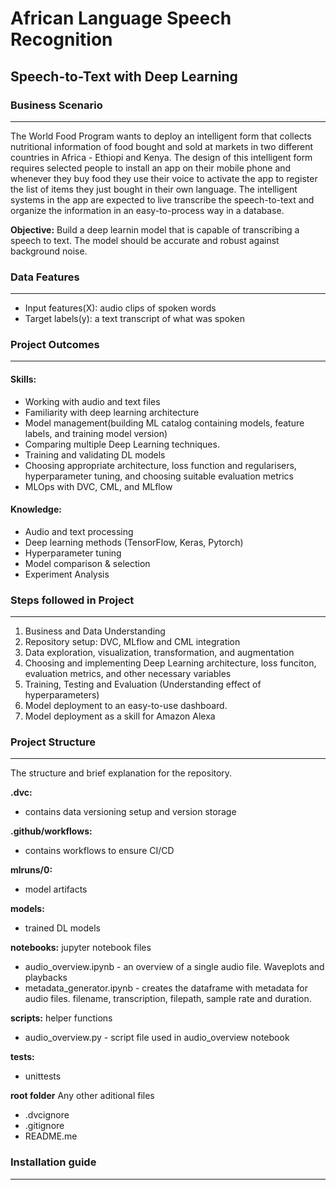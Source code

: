 # African Language Speech Recognition
## Speech-to-Text with Deep Learning

### Business Scenario
****
The World Food Program wants to deploy an intelligent form that collects nutritional information of food bought and sold at markets in two different countries in Africa - Ethiopi and Kenya.
The design of this intelligent form requires selected people to install an app on their mobile phone and whenever they buy food they use their voice to activate the app to register the list of items they just bought in their own language.
The intelligent systems in the app are expected to live transcribe the speech-to-text and organize the information in an easy-to-process way in a database.

**Objective:** Build a deep learnin model that is capable of transcribing a speech to text. The model should be accurate and robust against background noise.

### Data Features
****
* Input features(X): audio clips of spoken words
* Target labels(y): a text transcript of what was spoken

### Project Outcomes
****
#### Skills:
* Working with audio and text files
* Familiarity with deep learning architecture
* Model management(building ML catalog containing models, feature labels, and training model version)
* Comparing multiple Deep Learning techniques.
* Training and validating DL models
* Choosing appropriate architecture, loss function and regularisers, hyperparameter tuning, and choosing suitable evaluation metrics
* MLOps with DVC, CML, and MLflow

#### Knowledge:
* Audio and text processing
* Deep learning methods (TensorFlow, Keras, Pytorch)
* Hyperparameter tuning
* Model comparison & selection
* Experiment Analysis

### Steps followed in Project
****
1. Business and Data Understanding
2. Repository setup: DVC, MLflow and CML integration
3. Data exploration, visualization, transformation, and augmentation
4. Choosing and implementing Deep Learning architecture, loss funciton, evaluation metrics, and other necessary variables
5. Training, Testing and Evaluation (Understanding effect of hyperparameters)
6. Model deployment to an easy-to-use dashboard.
7. Model deployment as a skill for Amazon Alexa

### Project Structure
****
The structure and brief explanation for the repository.

**.dvc:**
* contains data versioning setup and version storage

**.github/workflows:**
* contains workflows to ensure CI/CD

**mlruns/0:**
* model artifacts

**models:**
* trained DL models

**notebooks:**
jupyter notebook files
* audio_overview.ipynb - an overview of a single audio file. Waveplots and playbacks
* metadata_generator.ipynb - creates the dataframe with metadata for audio files. filename, transcription, filepath, sample rate and duration.

**scripts:**
helper functions
* audio_overview.py - script file used in audio_overview notebook

**tests:**
* unittests

**root folder**
Any other aditional files
* .dvcignore
* .gitignore
* README.me

### Installation guide
****